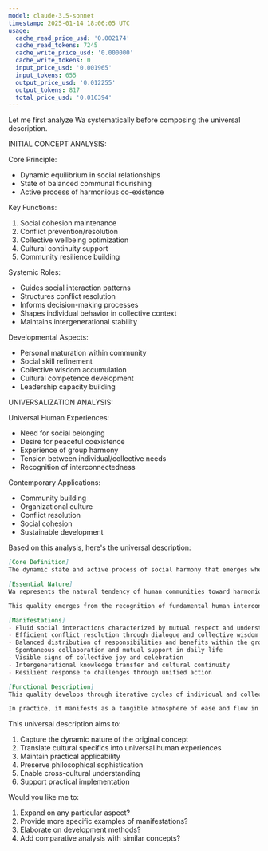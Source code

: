 ```yaml
---
model: claude-3.5-sonnet
timestamp: 2025-01-14 18:06:05 UTC
usage:
  cache_read_price_usd: '0.002174'
  cache_read_tokens: 7245
  cache_write_price_usd: '0.000000'
  cache_write_tokens: 0
  input_price_usd: '0.001965'
  input_tokens: 655
  output_price_usd: '0.012255'
  output_tokens: 817
  total_price_usd: '0.016394'
---
```


Let me first analyze Wa systematically before composing the universal description.

INITIAL CONCEPT ANALYSIS:

Core Principle:
- Dynamic equilibrium in social relationships
- State of balanced communal flourishing
- Active process of harmonious co-existence

Key Functions:
1. Social cohesion maintenance
2. Conflict prevention/resolution
3. Collective wellbeing optimization
4. Cultural continuity support
5. Community resilience building

Systemic Roles:
- Guides social interaction patterns
- Structures conflict resolution
- Informs decision-making processes
- Shapes individual behavior in collective context
- Maintains intergenerational stability

Developmental Aspects:
- Personal maturation within community
- Social skill refinement
- Collective wisdom accumulation
- Cultural competence development
- Leadership capacity building

UNIVERSALIZATION ANALYSIS:

Universal Human Experiences:
- Need for social belonging
- Desire for peaceful coexistence
- Experience of group harmony
- Tension between individual/collective needs
- Recognition of interconnectedness

Contemporary Applications:
- Community building
- Organizational culture
- Conflict resolution
- Social cohesion
- Sustainable development

Based on this analysis, here's the universal description:

```markdown
[Core Definition]
The dynamic state and active process of social harmony that emerges when individuals and groups maintain balanced, life-affirming relationships within a community. It manifests as a felt sense of collective wellbeing, supported by conscious practices that nurture constructive interactions and shared flourishing.

[Essential Nature]
Wa represents the natural tendency of human communities toward harmonious equilibrium when supported by appropriate awareness and action. It operates simultaneously as a guiding principle, a lived experience, and an achieved state. Unlike passive peace or enforced order, it is an active, participatory condition requiring ongoing engagement from all community members.

This quality emerges from the recognition of fundamental human interconnectedness and manifests through practices that align individual and collective wellbeing. It builds resilience through balanced attention to relationship maintenance, conflict prevention, and collaborative problem-solving.

[Manifestations]
- Fluid social interactions characterized by mutual respect and understanding
- Efficient conflict resolution through dialogue and collective wisdom
- Balanced distribution of responsibilities and benefits within the group
- Spontaneous collaboration and mutual support in daily life
- Visible signs of collective joy and celebration
- Intergenerational knowledge transfer and cultural continuity
- Resilient response to challenges through unified action

[Functional Description]
This quality develops through iterative cycles of individual and collective growth, where personal maturation enhances group harmony, which in turn supports individual development. It requires continuous awareness of relationship dynamics, active participation in community life, and willing submission of immediate personal desires to long-term collective wellbeing when appropriate. The process is supported by cultural practices, shared ceremonies, and collaborative decision-making structures.

In practice, it manifests as a tangible atmosphere of ease and flow in social interactions, marked by ready cooperation, swift resolution of tensions, and natural emergence of leadership as needed. Community members experience a deep sense of belonging and security, enabling authentic self-expression within the context of social responsibility. This creates a sustainable foundation for both individual and collective flourishing.
```

This universal description aims to:
1. Capture the dynamic nature of the original concept
2. Translate cultural specifics into universal human experiences
3. Maintain practical applicability
4. Preserve philosophical sophistication
5. Enable cross-cultural understanding
6. Support practical implementation

Would you like me to:
1. Expand on any particular aspect?
2. Provide more specific examples of manifestations?
3. Elaborate on development methods?
4. Add comparative analysis with similar concepts?